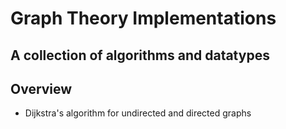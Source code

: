 # Graph Theory Implementations

## A collection of algorithms and datatypes

## Overview
* Dijkstra's algorithm for undirected and directed graphs

